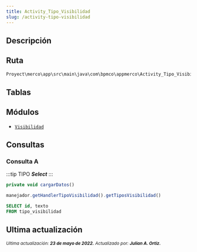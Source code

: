 ```yaml
---
title: Activity_Tipo_Visibilidad
slug: /activity-tipo-visibilidad
---
```

## Descripción

## Ruta

```js
Proyect\merco\app\src\main\java\com\bpmco\appmerco\Activity_Tipo_Visibilidad.java
```

## Tablas

## Módulos

- [```Visibilidad```](./../modules/modulo-13.md)

## Consultas

### Consulta A

:::tip TIPO
***Select***
:::

```js title="Método desde donde se invoca"
private void cargarDatos()
```

```js title="Método"
manejador.getHandlerTipoVisibilidad().getTiposVisibilidad()
```

```sql title="Query"
SELECT id, texto 
FROM tipo_visibilidad
```

## Ultima actualización

<div class='ultima-actualizacion'> 
    <small> 
        <i> Ultima actualización: <b> 23 de mayo de 2022.</b> </i> 
    </small> 
    <small> 
        <i> Actualizado por: <b> Julian A. Ortiz.</b> </i> 
    </small> 
</div>
